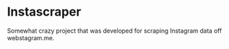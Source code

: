 # Instascraper
Somewhat crazy project that was developed for scraping Instagram data off webstagram.me.
